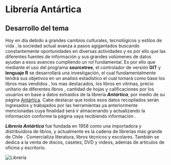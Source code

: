 # Librería Antártica
## Desarrollo del tema
Hoy en día debido a grandes cambios culturales, tecnológicos y estilos de vida , la sociedad actual avanza a pasos agigantados buscando constantemente oportunidades en diversas actividades y es por ello que las diferentes fuentes de información y sus grandes volúmenes de datos ayudan a esos avances cumpliendo un rol fundamental.  Es por ello que mediante el uso del  programa **sourcetree**, el controlador de versión **GIT** y **lenguaje R** se desarrollará una investigación, el cual fundamentalmente tendrá sus objetivos en un analisis estadístico el cual tomará como base los libros mas vendidos , los mas destacados, los libros en vitrinas, precio unitario de diferentes libros , cantidad de hojas y calificaciones por los usuarios en base a datos extraídos de la librería **_Antártica_**, por medio de su página [Antártica](https://www.antartica.cl/antartica/index.jsp). Cabe destacar que todos esos datos recopilados serán ingresados y trabajados por las herramientas ya anteriormente mencionadas cuya finalidad será ir almacenando y actualizando la información conforme la página vaya recibiendo información . 

**_Librería Antártica_** fue fundada en 1958 como una importadora y distribuidora de libros, y actualmente es la cadena de librerías más grande de Chile . Comercializa literatura, libros técnicos y escolares. También se dedica a la venta de discos, casetes, DVD y videos, además de artículos de oficina y escritorio.


![Librería](https://www.movilh.cl/wp-content/uploads/2018/08/antartica.jpg)


